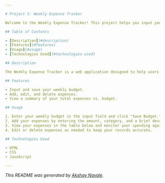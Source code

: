 ```yaml
---

# Project 5: Weekly Expense Tracker

Welcome to the Weekly Expense Tracker! This project helps you input your budget and track your weekly expenses efficiently.

## Table of Contents

- [Description](#description)
- [Features](#features)
- [Usage](#usage)
- [Technologies Used](#technologies-used)

## Description

The Weekly Expense Tracker is a web application designed to help users manage their weekly budgets and expenses. By inputting your weekly budget, you can track your spending, visualize where your money is going, and stay within your financial goals.

## Features

- Input and save your weekly budget.
- Add, edit, and delete expenses.
- View a summary of your total expenses vs. budget.

## Usage

1. Enter your weekly budget in the input field and click "Save Budget."
2. Add your expenses by entering the amount, category, and a brief description, then click "Add Expense."
3. View your expenses in the table below and monitor your spending against your budget.
4. Edit or delete expenses as needed to keep your records accurate.

## Technologies Used

- HTML
- CSS
- JavaScript

---
```


*This README was generated by [Akshay Navale](https://github.com/akshay20n).*
